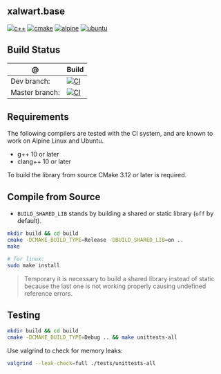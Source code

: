 ## xalwart.base
[![c++](https://img.shields.io/badge/c%2B%2B-20-6c85cf)](https://isocpp.org/)
[![cmake](https://img.shields.io/badge/cmake-%3E=3.12-success)](https://cmake.org/)
[![alpine](https://img.shields.io/badge/Alpine_Linux-0D597F?style=flat&logo=alpine-linux&logoColor=white)](https://alpinelinux.org/)
[![ubuntu](https://img.shields.io/badge/Ubuntu-E95420?style=flat&logo=ubuntu&logoColor=white)](https://ubuntu.com/)

## Build Status
| @ | Build |
|---|---|
| Dev branch: | [![CI](https://github.com/YuriyLisovskiy/xalwart.base/actions/workflows/ci.yml/badge.svg?branch=dev)](https://github.com/YuriyLisovskiy/xalwart.base/actions/workflows/ci.yml?query=branch%3Adev) |
| Master branch: | [![CI](https://github.com/YuriyLisovskiy/xalwart.base/actions/workflows/ci.yml/badge.svg?branch=master)](https://github.com/YuriyLisovskiy/xalwart.base/actions/workflows/ci.yml?query=branch%3Amaster) |

## Requirements
The following compilers are tested with the CI system, and are known to work
on Alpine Linux and Ubuntu.
* g++ 10 or later
* clang++ 10 or later

To build the library from source CMake 3.12 or later is required.

## Compile from Source
* `BUILD_SHARED_LIB` stands by building a shared or static library (`off` by default).
```bash
mkdir build && cd build
cmake -DCMAKE_BUILD_TYPE=Release -DBUILD_SHARED_LIB=on ..
make

# for linux:
sudo make install
```
> Temporary it is necessary to build a shared library instead of static because
> the last one is not working properly causing undefined reference errors.

## Testing
```bash
mkdir build && cd build
cmake -DCMAKE_BUILD_TYPE=Debug .. && make unittests-all
```

Use valgrind to check for memory leaks:
```bash
valgrind --leak-check=full ./tests/unittests-all
```
